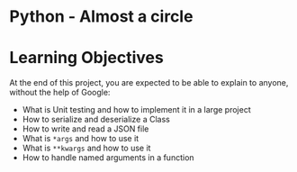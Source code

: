 # Python - Almost a circle
# Learning Objectives

At the end of this project, you are expected to be able to explain to anyone, without the help of Google:

- What is Unit testing and how to implement it in a large project
- How to serialize and deserialize a Class
- How to write and read a JSON file
- What is `*args` and how to use it
- What is `**kwargs` and how to use it
- How to handle named arguments in a function
